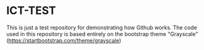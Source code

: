 # ICT-TEST

This is just a test repository for demonstrating how Github works. The code used in this repository is based entirely on the bootstrap theme "Grayscale"
(https://startbootstrap.com/theme/grayscale)
